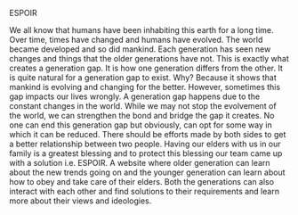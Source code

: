  ESPOIR
 
We all know that humans have been inhabiting this earth for a long time. Over time, times have changed and humans have evolved. The world became developed and so did mankind. Each generation has seen new changes and things that the older generations have not. This is exactly what creates a generation gap. It is how one generation differs from the other. It is quite natural for a generation gap to exist. Why? 
Because it shows that mankind is evolving and changing for the better. However, sometimes this gap impacts our lives wrongly. A generation gap happens due to the constant changes in the world. While we may not stop the evolvement of the world, we can strengthen the bond and bridge the gap it creates. 
No one can end this generation gap but obviously, can opt for some way in which it can be reduced. There should be efforts made by both sides to get a better relationship between two people.
Having our elders with us in our family is a greatest blessing and to protect this blessing our team came up with a solution i.e. ESPOIR. A website where older generation can learn about the new trends going on and the younger generation can learn about how to obey and take care of their elders. Both the generations can also interact with each other and find solutions to their requirements and learn more about their views and ideologies.
